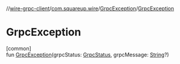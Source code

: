 //[wire-grpc-client](../../../index.md)/[com.squareup.wire](../index.md)/[GrpcException](index.md)/[GrpcException](-grpc-exception.md)

# GrpcException

[common]\
fun [GrpcException](-grpc-exception.md)(grpcStatus: [GrpcStatus](../-grpc-status/index.md), grpcMessage: [String](https://kotlinlang.org/api/latest/jvm/stdlib/kotlin/-string/index.html)?)
